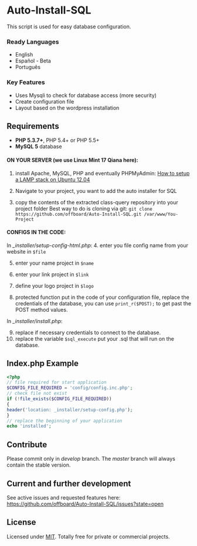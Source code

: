 # Auto-Install-SQL
This script is used for easy database configuration.

### Ready Languages
* English
* Español - Beta
* Português

### Key Features
* Uses Mysqli to check for database access (more security)
* Create configuration file
* Layout based on the wordpress installation

## Requirements

* **PHP 5.3.7+**, PHP 5.4+ or PHP 5.5+
* **MySQL 5** database

#### ON YOUR SERVER (we use Linux Mint 17 Qiana here):
1. install Apache, MySQL, PHP and eventually PHPMyAdmin: [How to setup a LAMP stack on Ubuntu 12.04](http://www.dev-metal.com/setup-basic-lamp-stack-linux-apache-mysql-php-ubuntu-12-04/)

2. Navigate to your project, you want to add the auto installer for SQL

3. copy the contents of the extracted class-query repository into your project folder
Best way to do is cloning via git: `git clone https://github.com/offboard/Auto-Install-SQL.git /var/www/You-Project`

#### CONFIGS IN THE CODE:

In *_installer/setup-config-html.php*:
4. enter you  file config name  from your website in `$file`

5. enter your name project in `$name`

6. enter your link project in `$link`

7. define your logo project in `$logo`

8. protected function put in the code of your configuration file, replace the credentials of the database, you can use `print_r($POST);` to get past the POST method values.

In *_installer/install.php*:

9. replace if necessary credentials to connect to the database.
10. replace the variable `$sql_execute` put your .sql that will run on the database.


## Index.php Example
```php
<?php
// file required for start application
$CONFIG_FILE_REQUIRED = 'config/config.inc.php';
// check file not exist
if (!file_exists($CONFIG_FILE_REQUIRED))
{
header('location: _installer/setup-config.php');
}
// replace the beginning of your application
echo 'installed';
```

## Contribute

Please commit only in *develop* branch. The *master* branch will always contain the stable version.

## Current and further development

See active issues and requested features here:
https://github.com/offboard/Auto-Install-SQL/issues?state=open

## License

Licensed under [MIT](http://www.opensource.org/licenses/mit-license.php). Totally free for private or commercial projects.

